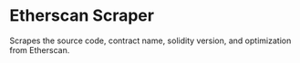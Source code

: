 # Etherscan Scraper

Scrapes the source code, contract name, solidity version, and optimization from Etherscan.
